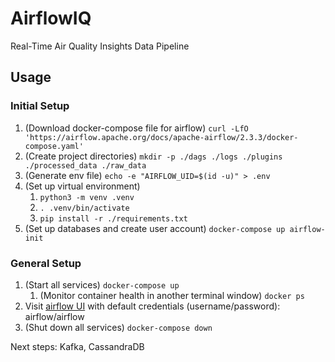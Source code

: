 # AirflowIQ
Real-Time Air Quality Insights Data Pipeline

## Usage
### Initial Setup
1. (Download docker-compose file for airflow) ```curl -LfO 'https://airflow.apache.org/docs/apache-airflow/2.3.3/docker-compose.yaml'```
2. (Create project directories) ```mkdir -p ./dags ./logs ./plugins ./processed_data ./raw_data```
3. (Generate env file) ```echo -e "AIRFLOW_UID=$(id -u)" > .env```
4. (Set up virtual environment)
   1. ```python3 -m venv .venv```
   2. ```. .venv/bin/activate```
   3. ```pip install -r ./requirements.txt```
5. (Set up databases and create user account) ```docker-compose up airflow-init```

### General Setup
1. (Start all services) ```docker-compose up```
   1. (Monitor container health in another terminal window) ```docker ps```
2. Visit [airflow UI](http://localhost:8080) with default credentials (username/password): airflow/airflow
3. (Shut down all services) ```docker-compose down```


Next steps: Kafka, CassandraDB